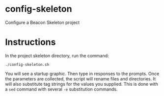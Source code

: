 # config-skeleton
Configure a Beacon Skeleton project

# Instructions
In the project skeleton directory, run the command:

`./config-skeleton.sh`

You will see a startup graphic.  Then type in responses to the prompts.
Once the parameters are collected, the script will rename files and
directories.  It will also substitute tag strings for the values you 
supplied.  This is done with a `sed` command with several `-e` 
substitution commands.

